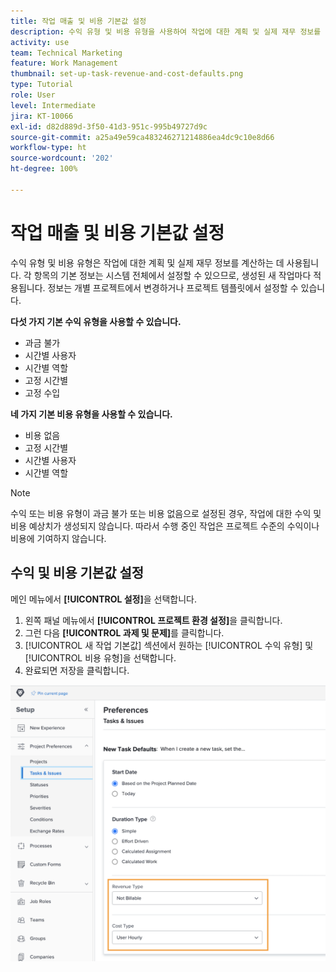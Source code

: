 ```yaml
---
title: 작업 매출 및 비용 기본값 설정
description: 수익 유형 및 비용 유형을 사용하여 작업에 대한 계획 및 실제 재무 정보를 계산하는 방법에 대해 알아봅니다.
activity: use
team: Technical Marketing
feature: Work Management
thumbnail: set-up-task-revenue-and-cost-defaults.png
type: Tutorial
role: User
level: Intermediate
jira: KT-10066
exl-id: d82d889d-3f50-41d3-951c-995b49727d9c
source-git-commit: a25a49e59ca483246271214886ea4dc9c10e8d66
workflow-type: ht
source-wordcount: '202'
ht-degree: 100%

---
```


# 작업 매출 및 비용 기본값 설정

수익 유형 및 비용 유형은 작업에 대한 계획 및 실제 재무 정보를 계산하는 데 사용됩니다. 각 항목의 기본 정보는 시스템 전체에서 설정할 수 있으므로, 생성된 새 작업마다 적용됩니다. 정보는 개별 프로젝트에서 변경하거나 프로젝트 템플릿에서 설정할 수 있습니다.

**다섯 가지 기본 수익 유형을 사용할 수 있습니다.**

* 과금 불가
* 시간별 사용자
* 시간별 역할
* 고정 시간별
* 고정 수입

**네 가지 기본 비용 유형을 사용할 수 있습니다.**

* 비용 없음
* 고정 시간별
* 시간별 사용자
* 시간별 역할

>[!NOTE]
>
>수익 또는 비용 유형이 과금 불가 또는 비용 없음으로 설정된 경우, 작업에 대한 수익 및 비용 예상치가 생성되지 않습니다. 따라서 수행 중인 작업은 프로젝트 수준의 수익이나 비용에 기여하지 않습니다.

## 수익 및 비용 기본값 설정

메인 메뉴에서 **[!UICONTROL 설정]**&#x200B;을 선택합니다.

1. 왼쪽 패널 메뉴에서 **[!UICONTROL 프로젝트 환경 설정]**&#x200B;을 클릭합니다.
1. 그런 다음 **[!UICONTROL 과제 및 문제]**&#x200B;를 클릭합니다.
1. [!UICONTROL 새 작업 기본값] 섹션에서 원하는 [!UICONTROL 수익 유형] 및 [!UICONTROL 비용 유형]을 선택합니다.
1. 완료되면 저장을 클릭합니다.

![수익 및 비용 기본값 설정 이미지](assets/setting-up-finances-3.png)
